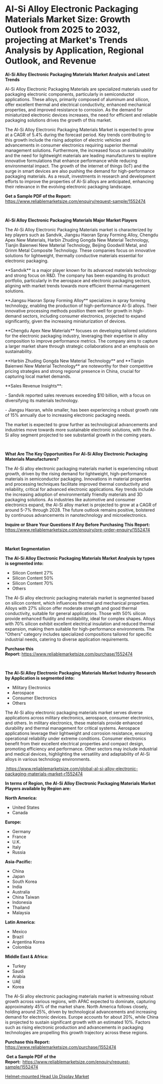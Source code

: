 <p><h1>Al-Si Alloy Electronic Packaging Materials Market Size: Growth Outlook from 2025 to 2032, projecting at Market's Trends Analysis by Application, Regional Outlook, and Revenue</h1></p><p><strong>Al-Si Alloy Electronic Packaging Materials Market Analysis and Latest Trends</strong></p>
<p><p>Al-Si Alloy Electronic Packaging Materials are specialized materials used for packaging electronic components, particularly in semiconductor applications. These alloys, primarily composed of aluminum and silicon, offer excellent thermal and electrical conductivity, enhanced mechanical properties, and improved resistance to corrosion. As the demand for miniaturized electronic devices increases, the need for efficient and reliable packaging solutions drives the growth of this market.</p><p>The Al-Si Alloy Electronic Packaging Materials Market is expected to grow at a CAGR of 5.4% during the forecast period. Key trends contributing to this growth include the rising adoption of electric vehicles and advancements in consumer electronics requiring superior thermal management solutions. Furthermore, the increased focus on sustainability and the need for lightweight materials are leading manufacturers to explore innovative formulations that enhance performance while reducing environmental impact. The growth of the internet of things (IoT) and the surge in smart devices are also pushing the demand for high-performance packaging materials. As a result, investments in research and development efforts to improve the properties of Al-Si alloys are anticipated, enhancing their relevance in the evolving electronic packaging landscape.</p></p>
<p><strong>Get a Sample PDF of the Report:&nbsp;</strong> <a href="https://www.reliablemarketsize.com/enquiry/request-sample/1552474?utm_campaign=1789&utm_medium=2&utm_source=Github&utm_content=ia&utm_term=12022025&utm_id=al-si-alloy-electronic-packaging-materials">https://www.reliablemarketsize.com/enquiry/request-sample/1552474</a></p>
<p>&nbsp;</p>
<p><strong>Al-Si Alloy Electronic Packaging Materials Major Market Players</strong></p>
<p><p>The Al-Si Alloy Electronic Packaging Materials market is characterized by key players such as Sandvik, Jiangsu Haoran Spray Forming Alloy, Chengdu Apex New Materials, Harbin Zhuding Gongda New Material Technology, Tianjin Baienwei New Material Technology, Beijing Goodwill Metal, and Grinm Metal Composite Technology. These companies focus on innovative solutions for lightweight, thermally conductive materials essential for electronic packaging.</p><p>**Sandvik** is a major player known for its advanced materials technology and strong focus on R&D. The company has been expanding its product portfolio, particularly in the aerospace and electronic packaging sectors, aligning with market trends towards more efficient thermal management solutions. </p><p>**Jiangsu Haoran Spray Forming Alloy** specializes in spray forming technology, enabling the production of high-performance Al-Si alloys. Their innovative processing methods position them well for growth in high-demand sectors, including consumer electronics, projected to expand significantly, given the increasing miniaturization of devices.</p><p>**Chengdu Apex New Materials** focuses on developing tailored solutions for the electronic packaging industry, leveraging their expertise in alloy composition to improve performance metrics. The company aims to capture a larger market share through strategic collaborations and an emphasis on sustainability.</p><p>**Harbin Zhuding Gongda New Material Technology** and **Tianjin Baienwei New Material Technology** are noteworthy for their competitive pricing strategies and strong regional presence in China, crucial for capturing local market demands.</p><p>**Sales Revenue Insights**: </p><p>- Sandvik reported sales revenues exceeding $10 billion, with a focus on diversifying its materials technology. </p><p>- Jiangsu Haoran, while smaller, has been experiencing a robust growth rate of 15% annually due to increasing electronic packaging needs.</p><p>The market is expected to grow further as technological advancements and industries move towards more sustainable electronic solutions, with the Al-Si alloy segment projected to see substantial growth in the coming years.</p></p>
<p>&nbsp;</p>
<p><strong>What Are The Key Opportunities For Al-Si Alloy Electronic Packaging Materials Manufacturers?</strong></p>
<p><p>The Al-Si alloy electronic packaging materials market is experiencing robust growth, driven by the rising demand for lightweight, high-performance materials in semiconductor packaging. Innovations in material properties and processing techniques facilitate improved thermal conductivity and reliability, critical for advanced electronic applications. Key trends include the increasing adoption of environmentally friendly materials and 3D packaging solutions. As industries like automotive and consumer electronics expand, the Al-Si alloy market is projected to grow at a CAGR of around 5-7% through 2028. The future outlook remains positive, bolstered by continuous advancements in nanotechnology and microelectronics.</p></p>
<p><strong>Inquire or Share Your Questions If Any Before Purchasing This Report:</strong> <a href="https://www.reliablemarketsize.com/enquiry/pre-order-enquiry/1552474?utm_campaign=1789&utm_medium=2&utm_source=Github&utm_content=ia&utm_term=12022025&utm_id=al-si-alloy-electronic-packaging-materials">https://www.reliablemarketsize.com/enquiry/pre-order-enquiry/1552474</a></p>
<p>&nbsp;</p>
<p><strong>Market Segmentation</strong></p>
<p><strong>The Al-Si Alloy Electronic Packaging Materials Market Analysis by types is segmented into:</strong></p>
<p><ul><li>Silicon Content 27%</li><li>Silicon Content 50%</li><li>Silicon Content 70%</li><li>Others</li></ul></p>
<p><p>The Al-Si alloy electronic packaging materials market is segmented based on silicon content, which influences thermal and mechanical properties. Alloys with 27% silicon offer moderate strength and good thermal conductivity, suitable for general applications. Those with 50% silicon provide enhanced fluidity and moldability, ideal for complex shapes. Alloys with 70% silicon exhibit excellent electrical insulation and reduced thermal expansion, making them suitable for high-performance environments. The "Others" category includes specialized compositions tailored for specific industrial needs, catering to diverse application requirements.</p></p>
<p><strong>Purchase this Report:&nbsp;</strong><a href="https://www.reliablemarketsize.com/purchase/1552474?utm_campaign=1789&utm_medium=2&utm_source=Github&utm_content=ia&utm_term=12022025&utm_id=al-si-alloy-electronic-packaging-materials">https://www.reliablemarketsize.com/purchase/1552474</a></p>
<p>&nbsp;</p>
<p><strong>The Al-Si Alloy Electronic Packaging Materials Market Industry Research by Application is segmented into:</strong></p>
<p><ul><li>Military Electronics</li><li>Aerospace</li><li>Consumer Electronics</li><li>Others</li></ul></p>
<p><p>The Al-Si alloy electronic packaging materials market serves diverse applications across military electronics, aerospace, consumer electronics, and others. In military electronics, these materials provide enhanced durability and thermal management for critical systems. Aerospace applications leverage their lightweight and corrosion resistance, ensuring operational reliability under extreme conditions. Consumer electronics benefit from their excellent electrical properties and compact design, promoting efficiency and performance. Other sectors may include industrial and medical devices, highlighting the versatility and adaptability of Al-Si alloys in various technology environments.</p></p>
<p><a href="https://www.reliablemarketsize.com/global-al-si-alloy-electronic-packaging-materials-market-r1552474?utm_campaign=1789&utm_medium=2&utm_source=Github&utm_content=ia&utm_term=12022025&utm_id=al-si-alloy-electronic-packaging-materials">&nbsp;https://www.reliablemarketsize.com/global-al-si-alloy-electronic-packaging-materials-market-r1552474</a></p>
<p><strong>In terms of Region, the Al-Si Alloy Electronic Packaging Materials Market Players available by Region are:</strong></p>
<p>
    <p> <strong> North America: </strong>
        <ul>
            <li>United States</li>
            <li>Canada</li>
        </ul>
        </p> 
    <p> <strong> Europe: </strong>
        <ul>
            <li>Germany</li>
            <li>France</li>
            <li>U.K.</li>
            <li>Italy</li>
            <li>Russia</li>
        </ul>
        </p> 
    <p> <strong> Asia-Pacific: </strong>
        <ul>
            <li>China</li>
            <li>Japan</li>
            <li>South Korea</li>
            <li>India</li>
            <li>Australia</li>
            <li>China Taiwan</li>
            <li>Indonesia</li>
            <li>Thailand</li>
            <li>Malaysia</li>
        </ul>
        </p> 
    <p> <strong> Latin America: </strong>
        <ul>
            <li>Mexico</li>
            <li>Brazil</li>
            <li>Argentina Korea</li>
            <li>Colombia</li>
        </ul>
        </p> 
    <p> <strong> Middle East & Africa: </strong>
        <ul>
            <li>Turkey</li>
            <li>Saudi</li>
            <li>Arabia</li>
            <li>UAE</li>
            <li>Korea</li>
        </ul>
    </p>
    </p>
<p><p>The Al-Si alloy electronic packaging materials market is witnessing robust growth across various regions, with APAC expected to dominate, capturing approximately 45% of the market share. North America follows closely, holding around 25%, driven by technological advancements and increasing demand for electronic devices. Europe accounts for about 20%, while China is projected to sustain significant growth with an estimated 10%. Factors such as rising electronic production and advancements in packaging technologies are propelling this growth trajectory across these regions.</p></p>
<p><strong>Purchase this Report: </strong><a href="https://www.reliablemarketsize.com/purchase/1552474?utm_campaign=1789&utm_medium=2&utm_source=Github&utm_content=ia&utm_term=12022025&utm_id=al-si-alloy-electronic-packaging-materials">https://www.reliablemarketsize.com/purchase/1552474</a></p>
<p>&nbsp;<strong>Get a Sample PDF of the Report:&nbsp;&nbsp;</strong><a href="https://www.reliablemarketsize.com/enquiry/request-sample/1552474?utm_campaign=1789&utm_medium=2&utm_source=Github&utm_content=ia&utm_term=12022025&utm_id=al-si-alloy-electronic-packaging-materials">https://www.reliablemarketsize.com/enquiry/request-sample/1552474</a></p>
<p><strong></strong></p>
<p><p><a href="https://github.com/XavierTyler76/Market-Research-Report-List-1/blob/main/helmet-mounted-head-up-display-market.md?utm_campaign=1789&utm_medium=2&utm_source=Github&utm_content=ia&utm_term=12022025&utm_id=al-si-alloy-electronic-packaging-materials">Helmet-mounted Head Up Display Market</a></p></p>